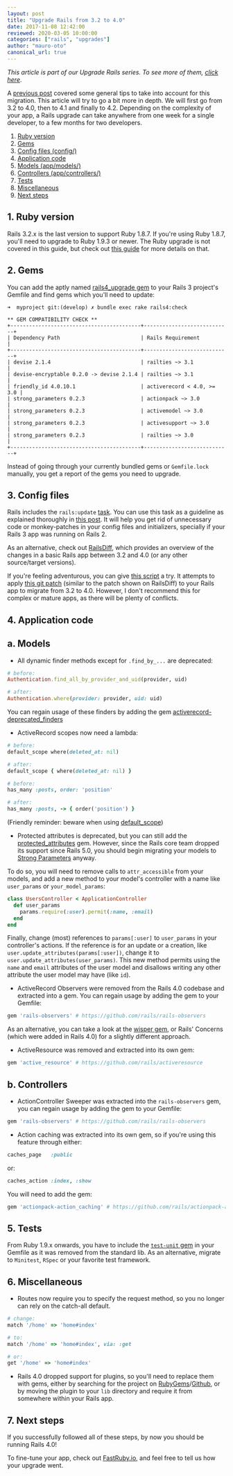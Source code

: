 ```yaml
---
layout: post
title: "Upgrade Rails from 3.2 to 4.0"
date: 2017-11-08 12:42:00
reviewed: 2020-03-05 10:00:00
categories: ["rails", "upgrades"]
author: "mauro-oto"
canonical_url: true
---
```


_This article is part of our Upgrade Rails series. To see more of them, [click here](https://www.ombulabs.com/blog/tags/upgrades)_.

A [previous post](https://www.ombulabs.com/blog/rails/tips-for-upgrading-rails-3-2-to-4.html)
covered some general tips to take into account for this migration. This article
will try to go a bit more in depth. We will first go from 3.2 to 4.0, then to
4.1 and finally to 4.2. Depending on the complexity of your app, a Rails upgrade
can take anywhere from one week for a single developer, to a few months for two
developers.

<!--more-->

1. [Ruby version](#ruby-version)
2. [Gems](#gems)
3. [Config files (config/)](#config-files)
4. [Application code](#application-code)
  1. [Models (app/models/)](#models)
  2. [Controllers (app/controllers/)](#controllers)
5. [Tests](#tests)
6. [Miscellaneous](#miscellaneous)
7. [Next steps](#next-steps)

<h2 id="ruby-version">1. Ruby version</h2>

Rails 3.2.x is the last version to support Ruby 1.8.7. If you're using Ruby 1.8.7,
you'll need to upgrade to Ruby 1.9.3 or newer. The Ruby upgrade is not covered
in this guide, but check out [this guide](http://www.darkridge.com/~jpr5/2012/10/03/ruby-1.8.7-1.9.3-migration) for more details on that.

<h2 id="gems">2. Gems</h2>

You can add the aptly named [rails4_upgrade gem](https://github.com/alindeman/rails4_upgrade)
to your Rails 3 project's Gemfile and find gems which you'll need to update:

```
➜  myproject git:(develop) ✗ bundle exec rake rails4:check

** GEM COMPATIBILITY CHECK **
+------------------------------------------+----------------------------+
| Dependency Path                          | Rails Requirement          |
+------------------------------------------+----------------------------+
| devise 2.1.4                             | railties ~> 3.1            |
| devise-encryptable 0.2.0 -> devise 2.1.4 | railties ~> 3.1            |
| friendly_id 4.0.10.1                     | activerecord < 4.0, >= 3.0 |
| strong_parameters 0.2.3                  | actionpack ~> 3.0          |
| strong_parameters 0.2.3                  | activemodel ~> 3.0         |
| strong_parameters 0.2.3                  | activesupport ~> 3.0       |
| strong_parameters 0.2.3                  | railties ~> 3.0            |
+------------------------------------------+----------------------------+
```

Instead of going through your currently bundled gems or `Gemfile.lock` manually,
you get a report of the gems you need to upgrade.

<h2 id="config-files">3. Config files</h2>

Rails includes the `rails:update` [task](http://edgeguides.rubyonrails.org/upgrading_ruby_on_rails.html#the-update-task).
You can use this task as a guideline as explained thoroughly in
[this post](http://thomasleecopeland.com/2015/08/06/running-rails-update.html).
It will help you get rid of unnecessary code or monkey-patches in your config
files and initializers, specially if your Rails 3 app was running on Rails 2.

As an alternative, check out [RailsDiff](http://railsdiff.org/3.2.22.5/4.0.13),
which provides an overview of the changes in a basic Rails app between 3.2 and
4.0 (or any other source/target versions).

If you're feeling adventurous, you
can give [this script](https://github.com/bsodmike/upgrade_rails_3.2.12_to_4.0.0.beta1)
a try. It attempts to apply [this git patch](https://github.com/bsodmike/upgrade_rails_3.2.12_to_4.0.0.beta1/blob/master/upgrade/upgrade.patch)
(similar to the patch shown on RailsDiff) to your Rails app to migrate from 3.2
to 4.0. However, I don't recommend this for complex or mature apps, as there
will be plenty of conflicts.

<h2 id="application-code">4. Application code</h2>

<h2 id="models">a. Models</h2>

- All dynamic finder methods except for `.find_by_...` are deprecated:

```ruby
# before:
Authentication.find_all_by_provider_and_uid(provider, uid)

# after:
Authentication.where(provider: provider, uid: uid)
```

You can regain usage of these finders by adding the gem
[activerecord-deprecated_finders](https://github.com/rails/activerecord-deprecated_finders)

- ActiveRecord scopes now need a lambda:

```ruby
# before:
default_scope where(deleted_at: nil)

# after:
default_scope { where(deleted_at: nil) }

# before:
has_many :posts, order: 'position'

# after:
has_many :posts, -> { order('position') }
```

(Friendly reminder: beware when using [default_scope](https://www.ombulabs.com/blog/ruby/rails/best-practices/why-using-default-scope-is-a-bad-idea.html))

- Protected attributes is deprecated, but you can still add the [protected_attributes](https://github.com/rails/protected_attributes) gem.
However, since the Rails core team dropped its support since Rails 5.0, you
should begin migrating your models to [Strong Parameters](http://guides.rubyonrails.org/action_controller_overview.html#strong-parameters) anyway.

To do so, you will need to remove calls to `attr_accessible` from your models,
and add a new method to your model's controller with a name like `user_params`
or `your_model_params`:

```ruby
class UsersController < ApplicationController
  def user_params
    params.require(:user).permit(:name, :email)
  end
end
```

Finally, change (most) references to `params[:user]` to `user_params` in your
controller's actions. If the reference is for an update or a creation, like
`user.update_attributes(params[:user])`, change it to `user.update_attributes(user_params)`.
This new method permits using the `name` and `email` attributes of the user
model and disallows writing any other attribute the user model may have (like `id`).

- ActiveRecord Observers were removed from the Rails 4.0 codebase and extracted
into a gem. You can regain usage by adding the gem to your Gemfile:

```ruby
gem 'rails-observers' # https://github.com/rails/rails-observers
```

As an alternative, you can take a look at the [wisper gem](https://github.com/krisleech/wisper),
or Rails' Concerns (which were added in Rails 4.0) for a slightly different
approach.

- ActiveResource was removed and extracted into its own gem:

```ruby
gem 'active_resource' # https://github.com/rails/activeresource
```

<h2 id="controllers">b. Controllers</h2>

- ActionController Sweeper was extracted into the `rails-observers` gem, you can
regain usage by adding the gem to your Gemfile:

```ruby
gem 'rails-observers' # https://github.com/rails/rails-observers
```

- Action caching was extracted into its own gem, so if you're using this feature
through either:

```ruby
caches_page   :public
```

or:

```ruby
caches_action :index, :show
```

You will need to add the gem:

```ruby
gem 'actionpack-action_caching' # https://github.com/rails/actionpack-action_caching
```

<h2 id="tests">5. Tests</h2>

From Ruby 1.9.x onwards, you have to include the [`test-unit` gem](https://rubygems.org/gems/test-unit)
in your Gemfile as it was removed from the standard lib. As an alternative,
migrate to `Minitest`, `RSpec` or your favorite test framework.

<h2 id="miscellaneous">6. Miscellaneous</h2>

- Routes now require you to specify the request method, so you no longer can
rely on the catch-all default.

```ruby
# change:
match '/home' => 'home#index'

# to:
match '/home' => 'home#index', via: :get

# or:
get '/home' => 'home#index'
```

- Rails 4.0 dropped support for plugins, so you'll need to replace them with gems,
either by searching for the project on [RubyGems](https://rubygems.org)/[Github](https://github.com),
or by moving the plugin to your `lib` directory and require it from somewhere
within your Rails app.

<h2 id="next-steps">7. Next steps</h2>

If you successfully followed all of these steps, by now you should be running Rails 4.0!

To fine-tune your app, check out [FastRuby.io](https://fastruby.io), and feel
free to tell us how your upgrade went.
